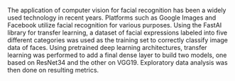 The application of computer vision for facial recognition has been a widely used technology in recent years. Platforms such as Google Images and Facebook utilize facial recognition for various purposes. Using the FastAI library for transfer learning, a dataset of facial expressions labeled into five different categories was used as the training set to correctly classify image data of faces. Using pretrained deep learning architectures, transfer learning was performed to add a final dense layer to build two models, one based on ResNet34 and the other on VGG19. Exploratory data analysis was then done on resulting metrics.
